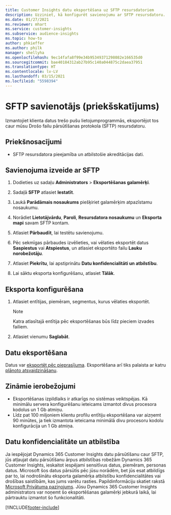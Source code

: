```yaml
---
title: Customer Insights datu eksportēšana uz SFTP resursdatoriem
description: Uzziniet, kā konfigurēt savienojumu ar SFTP resursdatoru.
ms.date: 01/27/2021
ms.reviewer: mhart
ms.service: customer-insights
ms.subservice: audience-insights
ms.topic: how-to
author: phkieffer
ms.author: philk
manager: shellyha
ms.openlocfilehash: 9ec14fafa8f99e34b95349371298082e166535d0
ms.sourcegitcommit: bae40184312ab27b95c140a044875c2daea37951
ms.translationtype: HT
ms.contentlocale: lv-LV
ms.lasthandoff: 03/15/2021
ms.locfileid: "5598394"
---
```

# <a name="connector-for-sftp-preview"></a>SFTP savienotājs (priekšskatījums)

Izmantojiet klienta datus trešo pušu lietojumprogrammās, eksportējot tos caur mūsu Drošo failu pārsūtīšanas protokola (SFTP) resursdatoru.

## <a name="prerequisites"></a>Priekšnosacījumi

- SFTP resursdatora pieejamība un atbilstošie akreditācijas dati.

## <a name="connect-to-sftp"></a>Savienojuma izveide ar SFTP

1. Dodieties uz sadaļu **Administrators** > **Eksportēšanas galamērķi**.

1. Sadaļā **SFTP** atlasiet **Iestatīt**.

1. Laukā **Parādāmais nosaukums** piešķiriet galamērķim atpazīstamu nosaukumu.

1. Norādiet **Lietotājvārdu**, **Paroli**, **Resursdatora nosaukumu** un **Eksporta mapi** savam SFTP kontam.

1. Atlasiet **Pārbaudīt**, lai testētu savienojumu.

1. Pēc sekmīgas pārbaudes izvēlieties, vai vēlaties eksportēt datus **Saspiestus** vai **Atspiestus**, un atlasiet eksportēto failu **Lauku norobežotāju**.

1. Atlasiet **Piekrītu**, lai apstiprinātu **Datu konfidencialitāti un atbilstību**.

1. Lai sāktu eksporta konfigurēšanu, atlasiet **Tālāk**.

## <a name="configure-the-export"></a>Eksporta konfigurēšana

1. Atlasiet entītijas, piemēram, segmentus, kurus vēlaties eksportēt.

   > [!NOTE]
   > Katra atlasītajā entītija pēc eksportēšanas būs līdz pieciem izvades failiem. 

1. Atlasiet vienumu **Saglabāt**.

## <a name="export-the-data"></a>Datu eksportēšana

Datus var [eksportēt pēc pieprasījuma](export-destinations.md). Eksportēšana arī tiks palaista ar katru [plānoto atsvaidzināšanu](system.md#schedule-tab).

## <a name="known-limitations"></a>Zināmie ierobežojumi

- Eksportēšanas izpildlaiks ir atkarīgs no sistēmas veiktspējas. Kā minimālu servera konfigurēšanu ieteicams izmantot divus procesora kodolus un 1 Gb atmiņu. 
- Līdz pat 100 miljoniem klientu profilu entītiju eksportēšana var aizņemt 90 minūtes, ja tiek izmantota ieteicama minimālā divu procesoru kodolu konfigurācija un 1 Gb atmiņa. 

## <a name="data-privacy-and-compliance"></a>Datu konfidencialitāte un atbilstība

Ja iespējojat Dynamics 365 Customer Insights datu pārsūtīšanu caur SFTP, jūs atļaujat datu pārsūtīšanu ārpus atbilstības robežām Dynamics 365 Customer Insights, ieskaitot iespējami sensitīvus datus, piemēram, personas datus. Microsoft šos datus pārsūtīs pēc jūsu norādēm, bet jūs esat atbildīgs par to, lai nodrošinātu eksporta galamērķa atbilstību konfidencialitātes vai drošības saistībām, kas jums varētu rasties. Papildinformāciju skatiet rakstā [Microsoft Privātuma paziņojums](https://go.microsoft.com/fwlink/?linkid=396732).
Jūsu Dynamics 365 Customer Insights administrators var noņemt šo eksportēšanas galamērķi jebkurā laikā, lai pārtrauktu izmantot šo funkcionalitāti.


[!INCLUDE[footer-include](../includes/footer-banner.md)]